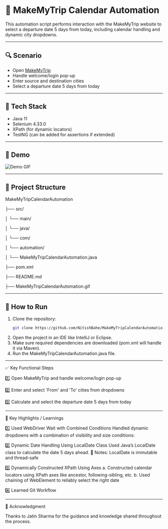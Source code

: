 # 🧭 MakeMyTrip Calendar Automation

This automation script performs interaction with the MakeMyTrip website to select a departure date 5 days from today, including calendar handling and dynamic city dropdowns.

---

## 🔍 Scenario

- Open [MakeMyTrip](https://www.makemytrip.com/)
- Handle welcome/login pop-up
- Enter source and destination cities
- Select a departure date 5 days from today

---

## 🧪 Tech Stack

- Java 11  
- Selenium 4.33.0  
- XPath (for dynamic locators)  
- TestNG (can be added for assertions if extended)

---

## 🎥 Demo

![Demo GIF](MakeMyTripCalendarAutomation.gif)

---

## 📂 Project Structure

MakeMyTripCalendarAutomation

├── src/

│ └── main/

│ └── java/

│ └── com/

│ └── automation/

│ └── MakeMyTripCalendarAutomation.java

├── pom.xml

├── README.md

├── MakeMyTripCalendarAutomation.gif


---

## 🚀 How to Run

1. Clone the repository:
   ```bash
   git clone https://github.com/NitishBahe/MakeMyTripCalendarAutomation.git
2. Open the project in an IDE like IntelliJ or Eclipse.
3. Make sure required dependencies are downloaded (pom.xml will handle it via Maven).
4. Run the MakeMyTripCalendarAutomation.java file.

---   

✅ Key Functional Steps

  1️⃣ Open MakeMyTrip and handle welcome/login pop-up

  2️⃣ Enter and select 'From' and 'To' cities from dropdowns

  3️⃣ Calculate and select the departure date 5 days from today

---

🌟 Key Highlights / Learnings

  1️⃣ Used WebDriver Wait with Combined Conditions
Handled dynamic dropdowns with a combination of visibility and size conditions:

  2️⃣ Dynamic Date Handling Using LocalDate Class
Used Java’s LocalDate class to calculate the date 5 days ahead.
  📌 Notes: LocalDate is immutable and thread-safe
  
  3️⃣ Dynamically Constructed XPath Using Axes
    a. Constructed calendar locators using XPath axes like ancestor, following-sibling, etc.
    b. Used chaining of WebElement to reliably select the right date
  
  4️⃣ Learned Git Workflow

---

🙌 Acknowledgment

  Thanks to Jatin Sharma for the guidance and knowledge shared throughout the process.




